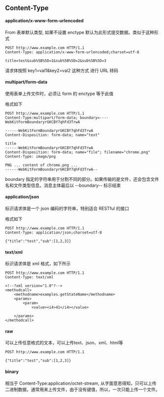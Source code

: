 ## Content-Type

#### application/x-www-form-urlencoded 
From 表单默认类型, 如果不设置 enctype 默认为此形式提交数据。类似于这种形式

```
POST http://www.example.com HTTP/1.1 
Content-Type: application/x-www-form-urlencoded;charset=utf-8 

title=test&sub%5B%5D=1&sub%5B%5D=2&sub%5B%5D=3 
```
请求体按照 key1=val1&key2=val2 这种方式
进行 URL 转码

#### multipart/form-data 
使用表单上传文件时，必须让 form 的 enctype 等于此值

格式如下
```
POST http://www.example.com HTTP/1.1 
Content-Type:multipart/form-data; boundary=----WebKitFormBoundaryrGKCBY7qhFd3TrwA 

------WebKitFormBoundaryrGKCBY7qhFd3TrwA 
Content-Disposition: form-data; name="text" 

title 
------WebKitFormBoundaryrGKCBY7qhFd3TrwA 
Content-Disposition: form-data; name="file"; filename="chrome.png" 
Content-Type: image/png 

PNG ... content of chrome.png ... 
------WebKitFormBoundaryrGKCBY7qhFd3TrwA-- 
```

boundary 指定的字符串用于分割不同的部分。如果传输的是文件，还会包含文件名和文件类型信息。消息主体最后以 --boundary-- 标示结束

#### application/json 
标识请求体是一个 json 编码的字符串，特别适合 RESTful 的接口

格式如下
```
POST http://www.example.com HTTP/1.1 
Content-Type: application/json;charset=utf-8 

{"title":"test","sub":[1,2,3]}
```

#### text/xml
标识请求体是 xml 格式，如下所示

```
POST http://www.example.com HTTP/1.1 
Content-Type: text/xml 

<!--?xml version="1.0"?--> 
<methodcall> 
    <methodname>examples.getStateName</methodname> 
    <params> 
        <param> 
            <value><i4>41</i4></value> 
         
    </params> 
</methodcall> 
```

#### raw
可以上传任意格式的文本，可以上传text、json、xml、html等

```
POST http://www.example.com HTTP/1.1 

{"title":"test","sub":[1,2,3]}
```

#### binary
相当于 Content-Type:application/octet-stream, 从字面意思得知，只可以上传二进制数据，通常用来上传文件，由于没有键值，所以，一次只能上传一个文件。
